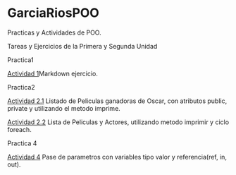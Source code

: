 # GarciaRiosPOO
Practicas y Actividades de POO.

Tareas y Ejercicios de la Primera y Segunda Unidad

Practica1

[Actividad 1](./Setup/README.md/)Markdown ejercicio.

Practica2

[Actividad 2.1](./Pelicula/Program.cs/) Listado de Peliculas ganadoras de Oscar, con atributos public, private y utilizando el metodo imprime.

[Actividad 2.2](./Pelis/Program.cs/) Lista de Peliculas y Actores, utilizando metodo imprimir y ciclo foreach.

Practica 4

[Actividad 4](./Pase_Parametros/Program.cs/) Pase de parametros con variables tipo valor y referencia(ref, in, out). 

